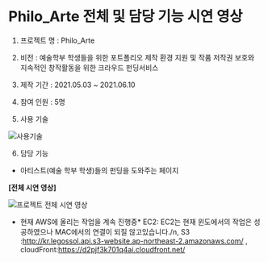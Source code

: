 # Philo_Arte 전체 및 담당 기능 시연 영상

1. 프로젝트 명 : Philo_Arte


2. 비전 : 예술학부 학생들을 위한 포트폴리오 제작 환경 지원 및 작품 저작권 보호와 지속적인 창작활동을 위한 크라우드 펀딩서비스

3. 제작 기간 : 2021.05.03 ~ 2021.06.10

4. 참여 인원 : 5명

5. 사용 기술

![사용기술](https://user-images.githubusercontent.com/75829369/121810291-340a0080-cc9b-11eb-96df-9fc2ab45573e.JPG)

6. 담당 기능
 - 아티스트(예술 학부 학생)들의 펀딩을 도와주는 페이지

**[전체 시연 영상]**


![프로젝트 전체 시연 영상](https://user-images.githubusercontent.com/75829369/121810419-c9a59000-cc9b-11eb-91b0-8874e9b4c7a9.gif)

* 현재 AWS에 올리는 작업을 계속 진행중*
EC2: EC2는 현재 윈도에서의 작업은 성공하였으나 MAC에서의 연결이 되질 않고있습니다./n,
S3 :http://kr.legossol.api.s3-website.ap-northeast-2.amazonaws.com/ , 
cloudFront:https://d2pjf3k701q4ai.cloudfront.net/
